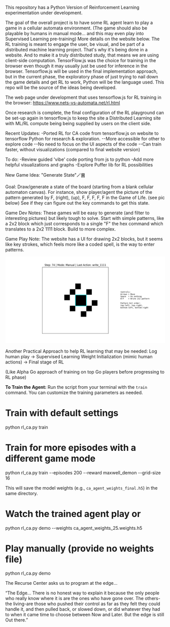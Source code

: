 This repository has a Python Version of Reinforcement Learning experimentation under development.

The goal of the overall project is to have some RL agent learn to play a game in a cellular automata environment. (The game should also be playable by humans in manual mode... and this may even play into Supervised Learning pre-training) More details on the website below. The RL training is meant to engage the user, be visual, and be part of a distributed machine learning project. That's why it's being done in a website. And to make it a truly distributed study, that means we are using client-side computation. TensorFlow.js was the choice for training in the browser even though it may usually just be used for inference in the browser. Tensorflow.js will be used in the final implementation approach, but in the current phase, the exploratory phase of just trying to nail down the game details and get RL to work, Python will be the language used. This repo will be the source of the ideas being developed.

The web page under development that uses tensorflow.js for RL training in the browser:
https://www.nets-vs-automata.net/rl.html

Once research is complete, the final configuration of the RL playground can be set-up again in tensorflow.js to keep the site a Distributed Learning site with ML/RL compute being being supplied by users on the client side.

Recent Updates:
-Ported RL for CA code from tensorflow.js on website to tensorflow Python for research & exploration.
--More accessible for other to explore code
--No need to focus on the UI aspects of the code
--Can train faster, without visualizations (compared to final website version)

To do:
-Review guided 'vibe' code porting from js to python
-Add more helpful visualizations and graphs
-Explore Puffer lib for RL possibilities

New Game Idea: "Generate State"🪄䷷

Goal: Draw/generate a state of the board (starting from a blank cellular automaton canvas). 
For instance, show player/agent the picture of the pattern generated by F, (right), (up), F, F, F, F, F in the Game of Life. (see pic below)
See if they can figure out the key commands to get this state.

Game Dev Notes: These games will be easy to generate (and filter to interesting pictures) but likely tough to solve. 
Start with simple patterns, like a 2x2 block which just corresponds to a single "F" the hex command which translates to a 2x2 1111 block. Build to more complex.

Game Play Note: The website has a UI for drawing 2x2 blocks, but it seems like key strokes, which feels more like a coded spell, is the way to enter patterns.

![draw pattern game](F_left_up_F_F_F_F_F.png)

Another Practical Approach to help RL learning that may be needed:
Log human play -> Supervised Learning Weight Initialization (mimic human actions) -> Final stage of RL 

(Like Alpha Go approach of training on top Go players before progressing to RL phase)


**To Train the Agent:**
Run the script from your terminal with the `train` command. You can customize the training parameters as needed.

# Train with default settings
python rl_ca.py train

# Train for more episodes with a different game mode
python rl_ca.py train --episodes 200 --reward maxwell_demon --grid-size 16

This will save the model weights (e.g., `ca_agent_weights_final.h5`) in the same directory.

# Watch the trained agent play or 
python rl_ca.py demo --weights ca_agent_weights_25.weights.h5

# Play manually (provide no weights file)
python rl_ca.py demo




The Recurse Center asks us to program at the edge...

“The Edge... There is no honest way to explain it because the only people who really know where it is are the ones who have gone over. The others-the living-are those who pushed their control as far as they felt they could handle it, and then pulled back, or slowed down, or did whatever they had to when it came time to choose between Now and Later. But the edge is still Out there.”
